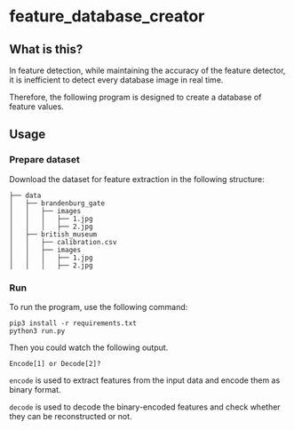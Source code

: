 # feature_database_creator

## What is this?
In feature detection, while maintaining the accuracy of the feature detector, it is inefficient to detect every database image in real time.

Therefore, the following program is designed to create a database of feature values.


## Usage
### Prepare dataset
Download the dataset for feature extraction in the following structure:

```:bash
├── data
│   ├── brandenburg_gate
│   │   ├── images
│   │   │   ├── 1.jpg
│   │   │   ├── 2.jpg
│   ├── british_museum
│   │   ├── calibration.csv
│   │   ├── images
│   │   │   ├── 1.jpg
│   │   │   ├── 2.jpg
```

### Run
To run the program, use the following command:

```
pip3 install -r requirements.txt
python3 run.py
```

Then you could watch the following output.
```
Encode[1] or Decode[2]?
```


`encode` is used to extract features from the input data and encode them as binary format.

`decode` is used to decode the binary-encoded features and check whether they can be reconstructed or not.